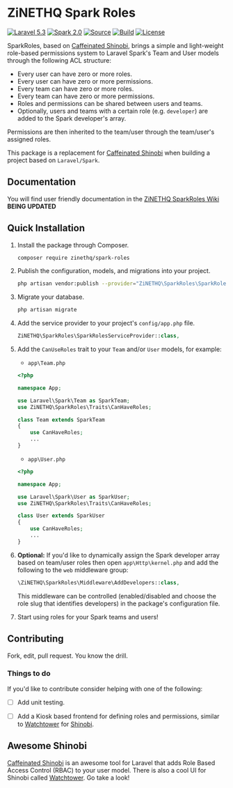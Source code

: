 # ZiNETHQ Spark Roles

[![Laravel 5.3](https://img.shields.io/badge/Laravel-5.3-orange.svg?style=flat-square)](http://laravel.com)
[![Spark 2.0](https://img.shields.io/badge/Spark-2.0-orange.svg?style=flat-square)](https://spark.laravel.com)
[![Source](http://img.shields.io/badge/source-zinethq/spark--roles-blue.svg?style=flat-square)](https://github.com/zinethq/spark-roles)
[![Build](https://travis-ci.com/ZiNETHQ/spark.svg?token=gpWCZcg5JFXyzZNy5n19&branch=master)](https://travis-ci.com/ZiNETHQ/spark-roles)
[![License](http://img.shields.io/badge/license-MIT-brightgreen.svg?style=flat-square)](https://tldrlegal.com/license/mit-license)

SparkRoles, based on [Caffeinated Shinobi](https://github.com/caffeinated/shinobi/), brings a simple and light-weight role-based permissions system to Laravel Spark's Team and User models through the following ACL structure:

- Every user can have zero or more roles.
- Every user can have zero or more permissions.
- Every team can have zero or more roles.
- Every team can have zero or more permissions.
- Roles and permissions can be shared between users and teams.
- Optionally, users and teams with a certain role (e.g. `developer`) are added to the Spark developer's array.

Permissions are then inherited to the team/user through the team/user's assigned roles.

This package is a replacement for [Caffeinated Shinobi](https://github.com/caffeinated/shinobi/) when building a project based on `Laravel/Spark`.

## Documentation
You will find user friendly documentation in the [ZiNETHQ SparkRoles Wiki](https://github.com/zinethq/spark-roles/wiki) **BEING UPDATED**

## Quick Installation
1. Install the package through Composer.

    ```bash
    composer require zinethq/spark-roles
    ```

2. Publish the configuration, models, and migrations into your project.

    ```bash
    php artisan vendor:publish --provider="ZiNETHQ\SparkRoles\SparkRolesServiceProvider"
    ```

3. Migrate your database.

    ```bash
    php artisan migrate
    ```

4. Add the service provider to your project's `config/app.php` file.

    ```php
    ZiNETHQ\SparkRoles\SparkRolesServiceProvider::class,
    ```

5. Add the `CanUseRoles` trait to your `Team` and/or `User` models, for example:

    - `app\Team.php`
    ```php
    <?php

    namespace App;

    use Laravel\Spark\Team as SparkTeam;
    use ZiNETHQ\SparkRoles\Traits\CanHaveRoles;

    class Team extends SparkTeam
    {
        use CanHaveRoles;
        ...
    }
    ```

    - `app\User.php`
    ```php
    <?php

    namespace App;

    use Laravel\Spark\User as SparkUser;
    use ZiNETHQ\SparkRoles\Traits\CanHaveRoles;

    class User extends SparkUser
    {
        use CanHaveRoles;
        ...
    }
    ```

6. **Optional:** If you'd like to dynamically assign the Spark developer array based on team/user roles then open `app\Http\kernel.php` and add the following to the `web` middleware group:

    ```php
    \ZiNETHQ\SparkRoles\Middleware\AddDevelopers::class,
    ```

    This middleware can be controlled (enabled/disabled and choose the role slug that identifies developers) in the package's configuration file.

7. Start using roles for your Spark teams and users!

## Contributing
Fork, edit, pull request. You know the drill.

### Things to do
If you'd like to contribute consider helping with one of the following:

- [ ] Add unit testing.
- [ ] Add a Kiosk based frontend for defining roles and permissions, similar to [Watchtower](https://github.com/SmarchSoftware/watchtower) for [Shinobi](https://github.com/caffeinated/shinobi/).


## Awesome Shinobi

[Caffeinated Shinobi](https://github.com/caffeinated/shinobi/) is an awesome tool for Laravel that adds Role Based Access Control (RBAC) to your user model. There is also a cool UI for Shinobi called [Watchtower](https://github.com/SmarchSoftware/watchtower). Go take a look!
